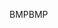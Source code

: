 <span data-ttu-id="69ea3-101">BMP</span><span class="sxs-lookup"><span data-stu-id="69ea3-101">BMP</span></span>